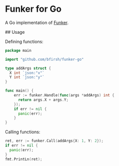 # Funker for Go

A Go implementation of [Funker](https://github.com/bfirsh/funker).

## Usage

Defining functions:

```go
package main

import "github.com/bfirsh/funker-go"

type addArgs struct {
  X int `json:"x"`
  Y int `json:"y"`
}

func main() {
    err := funker.Handle(func(args *addArgs) int {
      return args.X + args.Y;
    });
    if err != nil {
      panic(err);
    }
}
```

Calling functions:

```go
ret, err := funker.Call(addArgs{X: 1, Y: 2});
if err != nil {
  panic(err);
}
fmt.PrintLn(ret);
```
